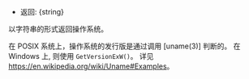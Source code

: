 <!-- YAML
added: v0.3.3
-->

* 返回: {string}

以字符串的形式返回操作系统。

在 POSIX 系统上，操作系统的发行版是通过调用 [uname(3)] 判断的。
在 Windows 上, 则使用 `GetVersionExW()`。
详见 <https://en.wikipedia.org/wiki/Uname#Examples>。

